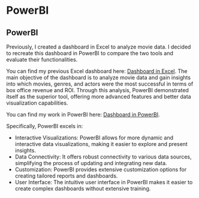 # PowerBI

## PowerBI
Previously, I created a dashboard in Excel to analyze movie data. I decided to recreate this dashboard in PowerBI to compare the two tools and evaluate their functionalities.

You can find my previous Excel dashboard here:  [Dashboard in Excel](https://github.com/Mary-Pronina/Movies-Data.git). The main objective of the dashboard is to analyze movie data and gain insights 
into which movies, genres, and actors were the most successful in terms of box office revenue and ROI. Through this analysis, PowerBI demonstrated itself as the superior tool, 
offering more advanced features and better data visualization capabilities.

You can find my work in PowerBI here: [Dashboard in PowerBI]().

Specifically, PowerBI excels in:

 - Interactive Visualizations: PowerBI allows for more dynamic and interactive data visualizations, making it easier to explore and present insights.
 - Data Connectivity: It offers robust connectivity to various data sources, simplifying the process of updating and integrating new data.
 - Customization: PowerBI provides extensive customization options for creating tailored reports and dashboards.
 - User Interface: The intuitive user interface in PowerBI makes it easier to create complex dashboards without extensive training.
